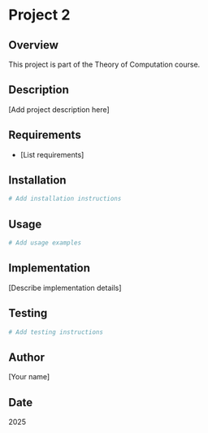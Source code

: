 # Project 2

## Overview
This project is part of the Theory of Computation course.

## Description
[Add project description here]

## Requirements
- [List requirements]

## Installation
```bash
# Add installation instructions
```

## Usage
```bash
# Add usage examples
```

## Implementation
[Describe implementation details]

## Testing
```bash
# Add testing instructions
```

## Author
[Your name]

## Date
2025